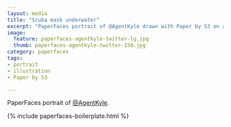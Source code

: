 ```yaml
---
layout: media
title: "Scuba mask underwater"
excerpt: "PaperFaces portrait of @AgentKyle drawn with Paper by 53 on an iPad."
image: 
  feature: paperfaces-agentkyle-twitter-lg.jpg
  thumb: paperfaces-agentkyle-twitter-150.jpg
category: paperfaces
tags: 
- portrait
- illustration
- Paper by 53

---
```


PaperFaces portrait of [@AgentKyle](http://twitter.com/AgentKyle).

{% include paperfaces-boilerplate.html %}